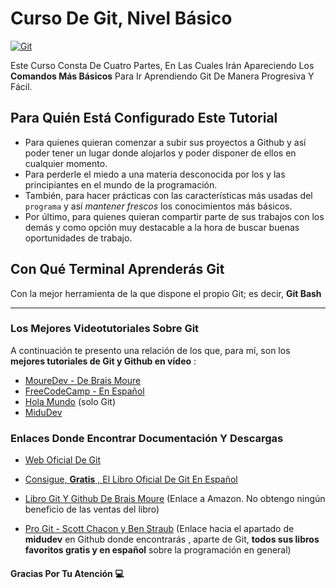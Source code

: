 # Curso De Git, Nivel Básico

[![Git](https://img.shields.io/badge/style=for-the-badge&logo=git&logoColor=white&labelColor=101010)](https://git-scm.com/)

Este Curso Consta De Cuatro Partes, En Las Cuales Irán  Apareciendo Los **Comandos Más Básicos**
Para Ir Aprendiendo Git De Manera Progresiva Y Fácil.  

 ## Para Quién Está Configurado Este Tutorial

  * Para quienes quieran comenzar a subir sus proyectos a Github y así poder tener un lugar donde alojarlos y poder disponer de ellos en cualquier momento.
  * Para perderle el miedo a una materia desconocida por los y las principiantes en el mundo de la programación.
  * También, para hacer prácticas con las características más usadas del `programa` y así _mantener frescos_ los conocimientos más básicos.
  * Por último, para quienes quieran compartir parte de sus trabajos con los demás y como opción muy destacable a la hora de buscar buenas oportunidades de trabajo.       

## Con Qué Terminal Aprenderás Git

Con la mejor herramienta de la que dispone el propio Git; es decir, __Git Bash__

*** 

### Los Mejores Videotutoriales Sobre Git

A continuación te presento una relación de los que, para mí, son los __mejores tutoriales de Git y Github en vídeo__ : 

* [MoureDev - De Brais Moure](https://www.youtube.com/watch?v=3GymExBkKjE&t=8584s)
* [FreeCodeCamp - En Español](https://www.youtube.com/watch?v=mBYSUUnMt9M)
* [Hola Mundo](https://www.youtube.com/watch?v=VdGzPZ31ts8) (solo Git)
* [MiduDev](https://www.youtube.com/watch?v=niPExbK8lSw&t=507s)

### Enlaces Donde Encontrar Documentación Y Descargas

* [Web Oficial De Git](https://git-scm.com)

* [Consigue, __Gratis__ , El Libro Oficial De Git En Español](https://git-scm.com/book/es/v2)

* [Libro Git Y Github De Brais Moure](https://www.youtube.com/watch?v=VdGzPZ31ts8) (Enlace a Amazon. No obtengo ningún beneficio de las ventas del libro)

* [Pro Git - Scott Chacon y Ben Straub](https://github.com/midudev/libros-programacion-gratis?tab=readme-ov-file#-git) (Enlace hacia el apartado de __midudev__ en Github donde encontrarás , aparte de Git, __todos sus libros favoritos  gratis y en español__ sobre la programación en general)

#### Gracias Por Tu Atención 💻 

